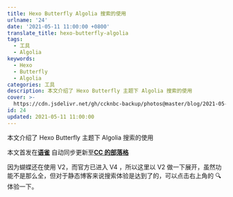 ```yaml
---
title: Hexo Butterfly Algolia 搜索的使用
urlname: '24'
date: '2021-05-11 11:00:00 +0800'
translate_title: hexo-butterfly-algolia
tags:
  - 工具
  - Algolia
keywords:
  - Hexo
  - Butterfly
  - Algolia
categories: 工具
description: 本文介绍了 Hexo Butterfly 主题下 Algolia 搜索的使用
cover: >-
  https://cdn.jsdelivr.net/gh/ccknbc-backup/photos@master/blog/2021-05-11~11-06-48.webp
id: 24
updated: 2021-05-11 11:00:00
---
```


本文介绍了 Hexo Butterfly 主题下 Algolia 搜索的使用

本文首发在[**语雀**](https://www.yuque.com/ccknbc/blog/24)
自动同步更新至[**CC 的部落格**](https://blog.ccknbc.cc/posts/hexo-butterfly-algolia)
**​**

因为蝴蝶还在使用 V2，而官方已进入 V4 ，所以这里以 V2 做一下展开，虽然功能不是那么全，但对于静态博客来说搜索体验是达到了的，可以点击右上角的 🔍 体验一下。
